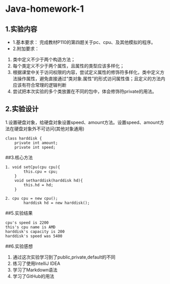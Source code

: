 # Java-homework-1
## 1.实验内容
- 1.基本要求： 完成教材P110的第四题关于pc、cpu、及其他模拟的程序。
- 2.附加要求：
 1. 类中定义不少于两个构造方法；
 2. 每个类定义不少于两个属性，且属性的类型应该多样化；
 3. 根据课堂中关于访问权限的内容，尝试定义属性的修饰符多样化，类中定义方法操作属性，避免直接通过“类对象.属性”的形式访问属性值；且定义的方法内应该有符合常理的逻辑判断
 4. 尝试把本次实验的多个类放置在不同的包中，体会修饰符private的用法。
 ## 2.实验设计
1.设置硬盘对象，给硬盘对象设置speed、amount方法。设置speed、amount方法在硬盘对象外不可访问(其他对象通用)
```
class harddisk {
    private int amount;
    private int speed;
```
##3.核心方法

```
1. void setCpu(cpu cpu){
        this.cpu = cpu;
    }
    void setharddisk(harddisk hd){
        this.hd = hd;
    }
```
```
2. cpu cpu = new cpu();
        harddisk hd = new harddisk();
```
##5.实验结果
```
cpu's speed is 2200
this's cpu name is AMD 
harddisk's capacity is 200
harddisk's speed was 5400
```
##6.实验感想
1. 通过这次实验学习到了public,private,default的不同
2. 练习了使用IntelliJ IDEA
3. 学习了Markdown语法
4. 学习了GitHub的用法
